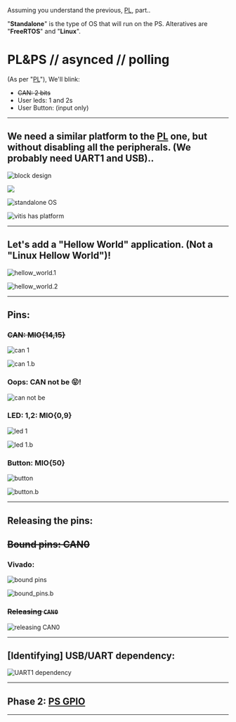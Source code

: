 Assuming you understand the previous, [PL](../PL/README.md), part..

"**Standalone**" is the type of OS that will run on the PS. Alteratives are "**FreeRTOS**" and "**Linux**".

# PL&PS // asynced // polling

(As per "[PL](../PL/README.md)"), We'll blink:

* ~~CAN: 2 bits~~
* User leds: 1 and 2s
* User Button: (input only)

---

## We need a similar platform to the [PL](../PL/README.md) one, but without disabling all the peripherals. (We probably need UART1 and USB)..

![](images/vitis.0.jpg "block design")

![](images/block.design.svg)

![](images/vitis.2.jpg "standalone OS")

![](images/vitis.3.jpg "vitis has platform")

---

## Let's add a "Hellow World" application. (Not a "Linux Hellow World")!
![](images/vitis.4.jpg "hellow_world.1")

![](images/vitis.5.jpg "hellow_world.2")

---

## Pins:

### ~~CAN: MIO{14,15}~~

![](images/can.schem.1.jpg "can 1")

![](images/can.schem.2.jpg "can 1.b")

### Oops: CAN not be 😝!

![](images/can.3.jpg "can not be")

### LED: 1,2: MIO{0,9}

![](images/led.schem.1.jpg "led 1")

![](images/led.schem.2.jpg "led 1.b")

### Button: MIO{50}

![](images/button.schem.1.jpg "button")

![](images/button.schem.2.jpg "button.b")

---

## Releasing the pins:

## ~~Bound pins: CAN0~~

### Vivado:

![](images/pins.1.jpg "bound pins")

![](images/pins.2.jpg "bound_pins.b")

### ~~Releasing `CAN0`~~

![](images/pins.3.jpg "releasing CAN0")

---

## [Identifying] USB/UART dependency:
![](images/usb.jpg "UART1 dependency")

---

## Phase 2: [PS GPIO](GPIO.md)

---